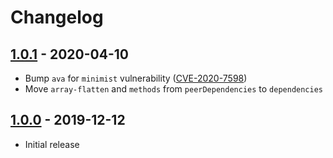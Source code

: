# Changelog

## [1.0.1] - 2020-04-10
[1.0.1]: https://github.com/mhassan1/express-except/compare/v1.0.0...v1.0.1

- Bump `ava` for `minimist` vulnerability ([CVE-2020-7598](https://github.com/advisories/GHSA-vh95-rmgr-6w4m))
- Move `array-flatten` and `methods` from `peerDependencies` to `dependencies`

## [1.0.0] - 2019-12-12
[1.0.0]: https://github.com/mhassan1/express-except/compare/3133b86...v1.0.0

- Initial release
